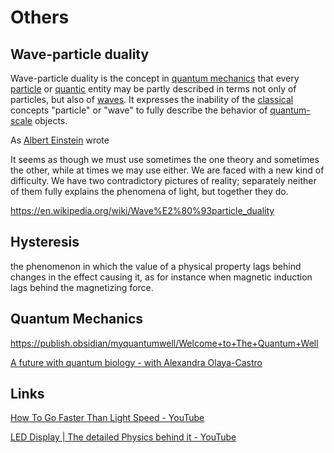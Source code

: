 # Others

## Wave-particle duality

Wave-particle duality is the concept in [quantum mechanics](https://en.wikipedia.org/wiki/Quantum_mechanics) that every [particle](https://en.wikipedia.org/wiki/Particle) or [quantic](https://en.wikipedia.org/wiki/Quantum) entity may be partly described in terms not only of particles, but also of [waves](https://en.wikipedia.org/wiki/Wave). It expresses the inability of the [classical](https://en.wikipedia.org/wiki/Classical_physics) concepts "particle" or "wave" to fully describe the behavior of [quantum-scale](https://en.wikipedia.org/wiki/Quantum-scale) objects.

As [Albert Einstein](https://en.wikipedia.org/wiki/Albert_Einstein) wrote

It seems as though we must use sometimes the one theory and sometimes the other, while at times we may use either. We are faced with a new kind of difficulty. We have two contradictory pictures of reality; separately neither of them fully explains the phenomena of light, but together they do.

<https://en.wikipedia.org/wiki/Wave%E2%80%93particle_duality>

## Hysteresis

the phenomenon in which the value of a physical property lags behind changes in the effect causing it, as for instance when magnetic induction lags behind the magnetizing force.

## Quantum Mechanics

<https://publish.obsidian/myquantumwell/Welcome+to+The+Quantum+Well>

[A future with quantum biology - with Alexandra Olaya-Castro](https://www.youtube.com/watch?v=rYYHQYx_QvY)

## Links

[How To Go Faster Than Light Speed - YouTube](https://www.youtube.com/watch?v=akBpQ-A7mCQ&ab_channel=BeSmart)

[LED Display | The detailed Physics behind it - YouTube](https://www.youtube.com/watch?v=96QwqOZ4xjE&ab_channel=Lesics)
